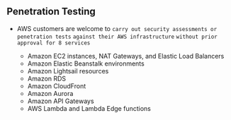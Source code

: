 ## Penetration Testing

- AWS customers are welcome to `carry out security assessments or penetration tests` `against their AWS infrastructure` `without prior approval for 8 services`

  - Amazon EC2 instances, NAT Gateways, and Elastic Load Balancers
  - Amazon Elastic Beanstalk environments
  - Amazon Lightsail resources
  - Amazon RDS
  - Amazon CloudFront
  - Amazon Aurora
  - Amazon API Gateways
  - AWS Lambda and Lambda Edge functions
